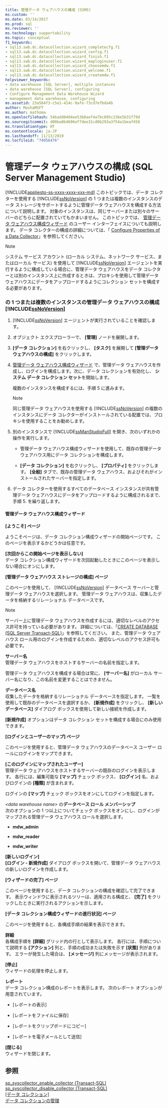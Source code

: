 ```yaml
---
title: 管理データ ウェアハウスの構成 (SSMS)
ms.custom: ''
ms.date: 03/14/2017
ms.prod: sql
ms.reviewer: ''
ms.technology: supportability
ms.topic: conceptual
f1_keywords:
- sql13.swb.dc.datacollection.wizard_completecfg.f1
- sql13.swb.dc.datacollection.wizard_config.f1
- sql13.swb.dc.datacollection.wizard_finish.f1
- sql13.swb.dc.datacollection.wizard_maploginuser.f1
- sql13.swb.dc.datacollection.wizard_choosemdw.f1
- sql13.swb.dc.datacollection.wizard_welcome.f1
- sql13.swb.dc.datacollection.wizard_createmdw.f1
helpviewer_keywords:
- data warehouse [SQL Server], multiple instances
- data warehouse [SQL Server], configuring
- Configure Management Data Warehouse Wizard
- management data warehouse, configuring
ms.assetid: 23a584f3-c5e1-414c-9afe-73cd7efbda4b
author: MashaMSFT
ms.author: mathoma
ms.openlocfilehash: 54badd0404ee5360aef4a7bc095c236e5b31f79d
ms.sourcegitcommit: d00ba0b4696ef7dee31cd0b293a3f54a1beaf458
ms.translationtype: HT
ms.contentlocale: ja-JP
ms.lasthandoff: 11/13/2019
ms.locfileid: "74056476"
---
```

# <a name="configure-the-management-data-warehouse-sql-server-management-studio"></a>管理データ ウェアハウスの構成 (SQL Server Management Studio)
[!INCLUDE[appliesto-ss-xxxx-xxxx-xxx-md](../../includes/appliesto-ss-xxxx-xxxx-xxx-md.md)]
  このトピックでは、データ コレクターを使用する [!INCLUDE[ssNoVersion](../../includes/ssnoversion-md.md)] の 1 つまたは複数のインスタンスのデータ ストレージをサポートするように管理データ ウェアハウスを構成する方法について説明します。 対象のインスタンスは、同じサーバーまたは別々のサーバーのどちらに配置されていてもかまいません。 このトピックでは、 [管理データ ウェアハウス構成ウィザード](#Wizard) のユーザー インターフェイスについても説明します。 データ コレクターの構成の詳細については、「 [Configure Properties of a Data Collector](../../relational-databases/data-collection/configure-properties-of-a-data-collector.md)」を参照してください。  
  
> [!NOTE]  
>  システム サービス アカウント (ローカル システム、ネットワーク サービス、またはローカル サービス) を使用して [!INCLUDE[ssNoVersion](../../includes/ssnoversion-md.md)] エージェントを実行するように構成している場合に、管理データ ウェアハウスをデータ コレクターとは別のインスタンス上に作成するときは、プロキシを使用して管理データ ウェアハウスにデータをアップロードするようにコレクション セットを構成する必要があります。  
  
### <a name="configure-the-management-data-warehouse-on-a-single-instance-or-multiple-instances-of-includessnoversionincludesssnoversion-mdmd"></a>の 1 つまたは複数のインスタンスの管理データ ウェアハウスの構成 [!INCLUDE[ssNoVersion](../../includes/ssnoversion-md.md)]  
  
1.  [!INCLUDE[ssNoVersion](../../includes/ssnoversion-md.md)] エージェントが実行されていることを確認します。  
  
2.  オブジェクト エクスプローラーで、 **[管理]** ノードを展開します。  
  
3.  **[データ コレクション]** を右クリックし、 **[タスク]** を展開して **[管理データ ウェアハウスの構成]** をクリックします。  
  
4.  [管理データ ウェアハウス構成ウィザード](#Wizard) で、管理データ ウェアハウスを作成し、ログインを構成します。次に、データ コレクションを有効化し、 **システム データ コレクション セット**を開始します。  
  
     複数のインスタンスを構成するには、手順 5 に進みます。  
  
    > [!NOTE]  
    >  同じ管理データ ウェアハウスを使用する [!INCLUDE[ssNoVersion](../../includes/ssnoversion-md.md)] の複数のインスタンスにデータ コレクターがインストールされている配置では、プロキシを使用することをお勧めします。  
  
5.  別のインスタンスで [!INCLUDE[ssManStudioFull](../../includes/ssmanstudiofull-md.md)] を開き、次のいずれかの操作を実行します。  
  
    -   管理データ ウェアハウス構成ウィザードを使用して、既存の管理データ ウェアハウス用にデータ コレクションを構成します。  
  
    -   **[データ コレクション]** を右クリックし、 **[プロパティ]** をクリックします。 **[全般]** タブで、既存の管理データ ウェアハウス、およびそれがインストールされたサーバーを指定します。  
  
6.  データ コレクターを使用するすべてのデータベース インスタンスが共有管理データ ウェアハウスにデータをアップロードするように構成されるまで、手順 5. を繰り返します。  

####  <a name="Wizard"></a> 管理データ ウェアハウス構成ウィザード  
 **[ようこそ] ページ**  
  
 ようこそページは、データ コレクション構成ウィザードの開始ページです。 このページを表示するかどうかは任意です。  
  
 **[次回からこの開始ページを表示しない]**  
 データ コレクション構成ウィザードを次回起動したときにこのページを表示しない場合にオンにします。  
  
 **[管理データ ウェアハウス ストレージの構成] ページ**  
  
 このページを使用して、 [!INCLUDE[ssNoVersion](../../includes/ssnoversion-md.md)] データベース サーバーと管理データ ウェアハウスを選択します。 管理データ ウェアハウスは、収集したデータを格納するリレーショナル データベースです。  
  
> [!NOTE]  
>  サーバー上に管理データ ウェアハウスを作成するには、適切なレベルのアクセス許可を持っている必要があります。 詳細については、「[CREATE DATABASE &#40;SQL Server Transact-SQL&#41;](../../t-sql/statements/create-database-sql-server-transact-sql.md)」を参照してください。 また、管理データ ウェアハウス ロール用のログインを作成するための、適切なレベルのアクセス許可も必要です。  
  
 **サーバー名**  
 管理データ ウェアハウスをホストするサーバーの名前を指定します。  
  
 管理データ ウェアハウスを構成する場合は常に、 **[サーバー名]** がローカル サーバー名になり、この名前を変更することはできません。  
  
 **データベース名**  
 収集したデータを格納するリレーショナル データベースを指定します。 一覧を使用して既存のデータベースを選択するか、 **[新規作成]** をクリックし、 **[新しいデータベース]** ダイアログ ボックスを使用して新しい接続を作成します。  
  
 **[新規作成]** オプションはデータ コレクション セットを構成する場合にのみ使用できます。  
  
 **[ログインとユーザーのマップ] ページ**  
  
 このページを使用すると、管理データ ウェアハウスのデータベース ユーザー ロールにログインをマップできます。  
  
 **[このログインにマップされたユーザー]**  
 管理データ ウェアハウスをホストするサーバーの既存のログインを表示します。 各行には、編集可能な **[マップ]** チェック ボックス、 **[ログイン]** 名、およびログインの **[種類]** が含まれます。  
  
 ログインの **[マップ]** チェック ボックスをオンにしてログインを指定します。  
  
 *\<data warehouse name>* の**データベース ロール メンバーシップ**  
 次のオプションの 1 つ以上についてチェック ボックスをオンにし、ログインがマップされる管理データ ウェアハウス ロールを選択します。  
  
-   **mdw_admin**  
  
-   **mdw_reader**  
  
-   **mdw_writer**  
  
 **[新しいログイン]**  
 **[ログイン - 新規作成]** ダイアログ ボックスを開いて、管理データ ウェアハウスの新しいログインを作成します。  
  
 **[ウィザードの完了] ページ**  
  
 このページを使用すると、データ コレクションの構成を確認して完了できます。 表示ウィンドウに表示されるツリーは、適用される構成と、 **[完了]** をクリックしたときに実行されるアクションを示します。  
  
 **[データ コレクション構成ウィザードの進行状況] ページ**  
  
 このページを使用すると、各構成手順の結果を表示できます。  
  
 **詳細**  
 各構成手順を **[詳細]** グリッド内の行として表示します。 各行には、手順について説明する **[アクション]** 列と、手順の成功または失敗を示す **[状態]** 列があります。 エラーが発生した場合は、 **[メッセージ]** 列にメッセージが表示されます。  
  
 **[停止]**  
 ウィザードの処理を停止します。  
  
 **レポート**  
 データ コレクション構成のレポートを表示します。 次のレポート オプションが用意されています。  
  
-   [レポートの表示]  
  
-   [レポートをファイルに保存]  
  
-   [レポートをクリップボードにコピー]  
  
-   [レポートを電子メールとして送信]  
  
 **[閉じる]**  
 ウィザードを閉じます。  
  
## <a name="see-also"></a>参照  
 [sp_syscollector_enable_collector &#40;Transact-SQL&#41;](../../relational-databases/system-stored-procedures/sp-syscollector-enable-collector-transact-sql.md)   
 [sp_syscollector_disable_collector &#40;Transact-SQL&#41;](../../relational-databases/system-stored-procedures/sp-syscollector-disable-collector-transact-sql.md)   
 [[データ コレクション]](../../relational-databases/data-collection/data-collection.md)   
 [データ コレクションの管理](../../relational-databases/data-collection/manage-data-collection.md)  
  
  
